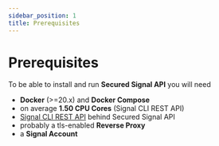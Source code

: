 ```yaml
---
sidebar_position: 1
title: Prerequisites
---
```


# Prerequisites

To be able to install and run **Secured Signal API** you will need

- **Docker** (>=20.x) and **Docker Compose**
- on average **1.50 CPU Cores** (Signal CLI REST API)
- [Signal CLI REST API](https://github.com/bbernhard/signal-cli-rest-api) behind Secured Signal API
- probably a tls-enabled **Reverse Proxy**
- a **Signal Account**
